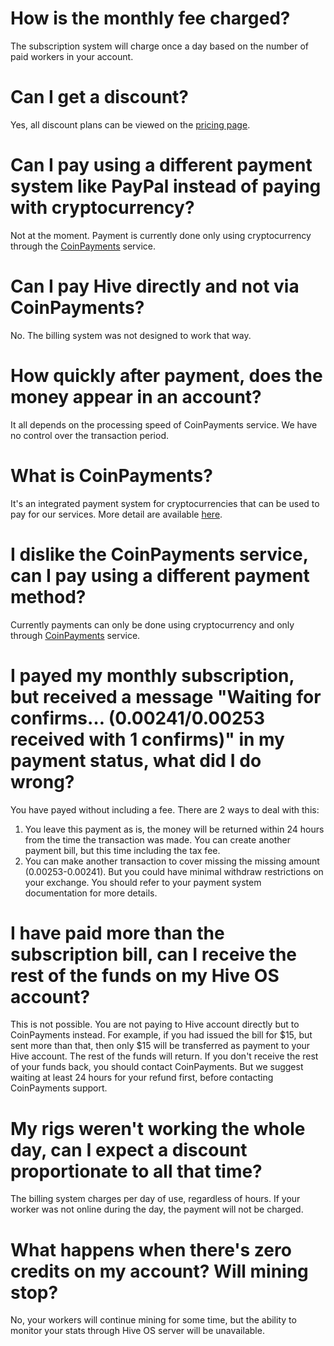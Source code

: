 # How is the monthly fee charged?
The subscription system will charge once a day based on the number of paid workers in your account.

# Can I get a discount?
Yes, all discount plans can be viewed on the [pricing page](https://hiveos.farm/pricing/).


# Can I pay using a different payment system like PayPal instead of paying with cryptocurrency?
Not at the moment. Payment is currently done only using cryptocurrency through the [CoinPayments](https://www.coinpayments.net/) service.

# Can I pay Hive directly and not via CoinPayments?
No. The billing system was not designed to work that way.

# How quickly after payment, does the money appear in an account?
It all depends on the processing speed of CoinPayments service. We have no control over the transaction period.

# What is CoinPayments?
It's an integrated payment system for cryptocurrencies that can be used to pay for our services. More detail are available [here](https://www.coinpayments.net/).

# I dislike the CoinPayments service, can I pay using a different payment method?
Currently payments can only be done using cryptocurrency and only through [CoinPayments](https://www.coinpayments.net/) service.

# I payed my monthly subscription, but received a message "Waiting for confirms… (0.00241/0.00253 received with 1 confirms)" in my payment status, what did I do wrong?
You have payed without including a fee. There are 2 ways to deal with this:

1. You leave this payment as is, the money will be returned within 24 hours from the time the transaction was made. You can create another payment bill, but this time including the tax fee.
2. You can make another transaction to cover missing the missing amount (0.00253-0.00241). But you could have minimal withdraw restrictions on your exchange. You should refer to your payment system documentation for more details.

# I have paid more than the subscription bill, can I receive the rest of the funds on my Hive OS account?
This is not possible. You are not paying to Hive account directly but to CoinPayments instead. For example, if you had issued the bill for $15, but sent more than that, then only $15 will be transferred as payment to your Hive account. The rest of the funds will return. If you don't receive the rest of your funds back, you should contact CoinPayments. But we suggest waiting at least 24 hours for your refund first, before contacting CoinPayments support.

# My rigs weren't working the whole day, can I expect a discount proportionate to all that time?
The billing system charges per day of use, regardless of hours. If your worker was not online during the day, the payment will not be charged.

# What happens when there's zero credits on my account? Will mining stop?
No, your workers will continue mining for some time, but the ability to monitor your stats through Hive OS server will be unavailable.
